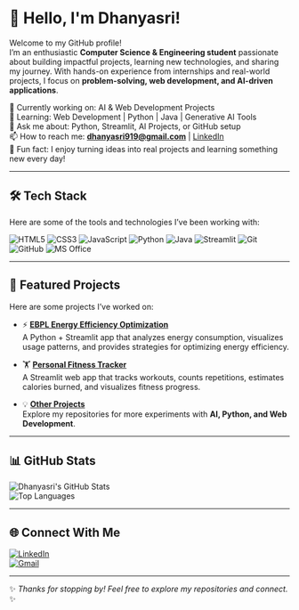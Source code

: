 # 👋 Hello, I'm Dhanyasri!

Welcome to my GitHub profile!  
I’m an enthusiastic **Computer Science & Engineering student** passionate about building impactful projects, learning new technologies, and sharing my journey. With hands-on experience from internships and real-world projects, I focus on **problem-solving, web development, and AI-driven applications**.

🔭 Currently working on: AI & Web Development Projects  
🌱 Learning: Web Development | Python | Java | Generative AI Tools  
💬 Ask me about: Python, Streamlit, AI Projects, or GitHub setup  
📫 How to reach me: **dhanyasri919@gmail.com** | [LinkedIn](https://www.linkedin.com/in/dhanyasri-a-593944317/)  
🚀 Fun fact: I enjoy turning ideas into real projects and learning something new every day!  

---

## 🛠️ Tech Stack

Here are some of the tools and technologies I’ve been working with:

![HTML5](https://img.shields.io/badge/HTML5-E34F26?logo=html5&logoColor=white&style=for-the-badge)
![CSS3](https://img.shields.io/badge/CSS3-1572B6?logo=css3&logoColor=white&style=for-the-badge)
![JavaScript](https://img.shields.io/badge/JavaScript-F7DF1E?logo=javascript&logoColor=black&style=for-the-badge)
![Python](https://img.shields.io/badge/Python-3776AB?logo=python&logoColor=white&style=for-the-badge)
![Java](https://img.shields.io/badge/Java-007396?logo=java&logoColor=white&style=for-the-badge)
![Streamlit](https://img.shields.io/badge/Streamlit-FF4B4B?logo=streamlit&logoColor=white&style=for-the-badge)
![Git](https://img.shields.io/badge/Git-F05032?logo=git&logoColor=white&style=for-the-badge)
![GitHub](https://img.shields.io/badge/GitHub-181717?logo=github&logoColor=white&style=for-the-badge)
![MS Office](https://img.shields.io/badge/MS--Office-D83B01?logo=microsoft-office&logoColor=white&style=for-the-badge)

---

## 📌 Featured Projects

Here are some projects I’ve worked on:  

- ⚡ [**EBPL Energy Efficiency Optimization**](https://github.com/dhanyasri2006a/PROJECT_REPO)  
   A Python + Streamlit app that analyzes energy consumption, visualizes usage patterns, and provides strategies for optimizing energy efficiency.  

- 🏋️ [**Personal Fitness Tracker**](https://github.com/dhanyasri2006a/PROJECT_REPO)  
   A Streamlit web app that tracks workouts, counts repetitions, estimates calories burned, and visualizes fitness progress.  

- 💡 [**Other Projects**](https://github.com/dhanyasri2006a)  
   Explore my repositories for more experiments with **AI, Python, and Web Development**.  

---

## 📊 GitHub Stats

![Dhanyasri's GitHub Stats](https://github-readme-stats.vercel.app/api?username=dhanyasri2006a&show_icons=true&theme=radical)  
![Top Languages](https://github-readme-stats.vercel.app/api/top-langs/?username=dhanyasri2006a&layout=compact&theme=radical)  

---

## 🌐 Connect With Me  

[![LinkedIn](https://img.shields.io/badge/LinkedIn-0A66C2?logo=linkedin&logoColor=white&style=for-the-badge)](https://www.linkedin.com/in/dhanyasri-a-593944317/)  
[![Gmail](https://img.shields.io/badge/Email-D14836?logo=gmail&logoColor=white&style=for-the-badge)](mailto:dhanyasri919@gmail.com)  

---

✨ _Thanks for stopping by! Feel free to explore my repositories and connect._ ✨
